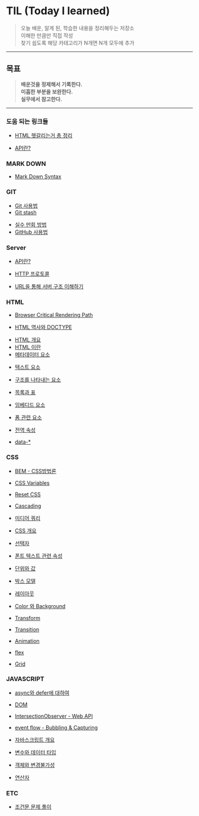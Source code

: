 # TIL (Today I learned)

> 오늘 배운, 알게 된, 학습한 내용을 정리해두는 저장소  
> 이해한 만큼만 직접 작성  
> 찾기 쉽도록 해당 카테고리가 N개면 N개 모두에 추가

---

## 목표

> **배운것을 정제해서 기록한다.**  
> **미흡한 부분을 보완한다.**  
> **실무에서 참고한다.**

---

### 도움 되는 링크들

- [HTML 헷갈리는거 총 정리](https://www.youtube.com/watch?v=T7h8O7dpJIg)

* [API란?](https://www.youtube.com/watch?v=ckSdPNKM2pY&list=LL&index=1)

### MARK DOWN

- [Mark Down Syntax](https://github.com/gang-min/TIL/blob/main/MarkDown/readme.md)

### GIT

- [Git 사용법](https://github.com/gang-min/TIL/blob/main/GIT/GIT.md)
- [Git stash](https://github.com/gang-min/TIL/blob/main/GIT/stash.md)

* [실수 만회 방법](https://github.com/gang-min/TIL/blob/main/GIT/%EC%8B%A4%EC%88%98%EB%A7%8C%ED%9A%8C%EB%B0%A9%EB%B2%95.md)
* [GitHub 사용법](https://github.com/gang-min/TIL/blob/main/GIT/GitHub.md)

### Server

- [API란?](https://github.com/gang-min/TIL/blob/main/Server/API%EB%9E%80.md)

- [HTTP 프로토콜](https://github.com/gang-min/TIL/blob/main/Server/HTTP.md)

- [URL을 통해 서버 구조 이해하기](https://github.com/gang-min/TIL/blob/main/Server/URL.md)

### HTML

- [Browser Critical Rendering Path](https://github.com/gang-min/TIL/blob/main/HTML/Critical_rendering_path.md)

* [HTML 역사와 DOCTYPE](https://github.com/gang-min/TIL/blob/main/HTML/DOCTYPE.md)

- [HTML 개요](https://github.com/gang-min/TIL/blob/main/HTML/HTML_%EA%B0%9C%EC%9A%94.md)
- [HTML 이란](https://github.com/gang-min/TIL/blob/main/HTML/HTML%EC%9D%B4%EB%9E%80.md)
- [메타데이터 요소](https://github.com/gang-min/TIL/blob/main/HTML/%EB%A9%94%ED%83%80%EB%8D%B0%EC%9D%B4%ED%84%B0%EC%9A%94%EC%86%8C.md)

* [텍스트 요소](https://github.com/gang-min/TIL/blob/main/HTML/%ED%85%8D%EC%8A%A4%ED%8A%B8%EC%9A%94%EC%86%8C.md)

* [구조를 나타내는 요소](https://github.com/gang-min/TIL/blob/main/HTML/%EA%B5%AC%EC%A1%B0%EB%A5%BC%EB%82%98%ED%83%80%EB%82%B4%EB%8A%94%EC%9A%94%EC%86%8C.md)

* [목록과 표](https://github.com/gang-min/TIL/blob/main/HTML/%EB%AA%A9%EB%A1%9D%EA%B3%BC%ED%91%9C.md)

* [임베디드 요소](https://github.com/gang-min/TIL/blob/main/HTML/%EC%9E%84%EB%B2%A0%EB%94%94%EB%93%9C%EC%9A%94%EC%86%8C.md)

* [폼 관련 요소](https://github.com/gang-min/TIL/blob/main/HTML/%ED%8F%BC%EA%B4%80%EB%A0%A8%EC%9A%94%EC%86%8C.md)

* [전역 속성](https://github.com/gang-min/TIL/blob/main/HTML/%EC%A0%84%EC%97%AD%EC%86%8D%EC%84%B1.md)

* [data-\*](https://github.com/gang-min/TIL/blob/main/HTML/data%EC%86%8D%EC%84%B1.md)

### CSS

- [BEM - CSS방법론](https://github.com/gang-min/TIL/blob/main/CSS/BEM.md)

* [CSS Variables](https://github.com/gang-min/TIL/blob/main/CSS/cssVariable.md)

* [Reset CSS](https://github.com/gang-min/TIL/blob/main/CSS/reset_css.md)

- [Cascading](https://github.com/gang-min/TIL/blob/main/CSS/Cascading.md)

* [미디어 쿼리](https://github.com/gang-min/TIL/blob/main/CSS/mediaQuery.md)

- [CSS 개요](https://github.com/gang-min/TIL/blob/main/CSS/CSS%EA%B0%9C%EC%9A%94.md)

- [선택자](https://github.com/gang-min/TIL/blob/main/CSS/%EC%84%A0%ED%83%9D%EC%9E%90.md)

- [폰트 텍스트 관련 속성](https://github.com/gang-min/TIL/blob/main/CSS/%ED%8F%B0%ED%8A%B8-%ED%85%8D%EC%8A%A4%ED%8A%B8%EA%B4%80%EB%A0%A8%EC%86%8D%EC%84%B1.md)

- [단위와 값](https://github.com/gang-min/TIL/blob/main/CSS/%EB%8B%A8%EC%9C%84%EC%99%80%EA%B0%92.md)

- [박스 모델](https://github.com/gang-min/TIL/blob/main/CSS/%EB%B0%95%EC%8A%A4%EB%AA%A8%EB%8D%B8.md)

* [레이아웃](https://github.com/gang-min/TIL/blob/main/CSS/%EB%A0%88%EC%9D%B4%EC%95%84%EC%9B%83.md)

* [Color 와 Background](https://github.com/gang-min/TIL/blob/main/CSS/%EC%83%89%EC%83%81%EA%B3%BC%EB%B0%B0%EA%B2%BD.md)

* [Transform](https://github.com/gang-min/TIL/blob/main/CSS/transform.md)

* [Transition](https://github.com/gang-min/TIL/blob/main/CSS/transition.md)

* [Animation](https://github.com/gang-min/TIL/blob/main/CSS/animation.md)

* [flex](https://github.com/gang-min/TIL/blob/main/CSS/flex.md)

* [Grid](https://github.com/gang-min/TIL/blob/main/CSS/grid.md)

### JAVASCRIPT

- [async와 defer에 대하여](https://github.com/gang-min/TIL/blob/main/JavaScript/async-defer.md)

- [DOM](https://github.com/gang-min/TIL/blob/main/JavaScript/DOM.md)

- [IntersectionObserver - Web API](https://github.com/gang-min/TIL/blob/main/JavaScript/IntersectionObserver.md)

- [event flow - Bubbling & Capturing](https://github.com/gang-min/TIL/blob/main/JavaScript/eventFlow.md)

- [자바스크립트 개요](https://github.com/gang-min/TIL/blob/main/JavaScript/js-overview.md)

- [변수와 데이터 타입](https://github.com/gang-min/TIL/blob/main/JavaScript/%EB%8D%B0%EC%9D%B4%ED%84%B0%ED%83%80%EC%9E%85%EA%B3%BC%EB%B3%80%EC%88%98.md)

- [객체와 변경불가성](https://github.com/gang-min/TIL/blob/main/JavaScript/%EA%B0%9D%EC%B2%B4%EC%99%80%EB%B3%80%EA%B2%BD%EB%B6%88%EA%B0%80%EC%84%B1.md)

- [연산자](https://github.com/gang-min/TIL/blob/main/JavaScript/%EC%97%B0%EC%82%B0%EC%9E%90.md)

### ETC

- [조건문 문제 풀이](https://github.com/gang-min/TIL/blob/main/ETC/%EC%A1%B0%EA%B1%B4%EB%AC%B8%EB%AC%B8%EC%A0%9C%ED%92%80%EC%9D%B4.md)
